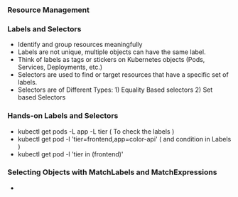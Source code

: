 ### Resource Management

### Labels and Selectors
 - Identify and group resources meaningfully
 - Labels are not unique, multiple objects can have the same label.
 - Think of labels as tags or stickers on Kubernetes objects (Pods, Services, Deployments, etc.)
 - Selectors are used to find or target resources that have a specific set of labels.
 - Selectors are of Different Types: 1) Equality Based selectors  2) Set based Selectors

### Hands-on Labels and Selectors
  - kubectl get pods -L app -L tier ( To check the labels )
  - kubectl get pod -l 'tier=frontend,app=color-api' ( and condition in Labels )
  - kubectl get pod -l 'tier in (frontend)'

### Selecting Objects with MatchLabels and MatchExpressions
   - 
